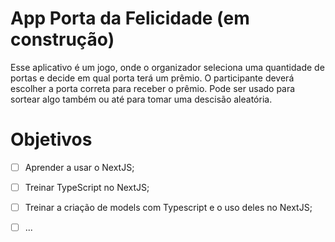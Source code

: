 # App Porta da Felicidade (em construção)

Esse aplicativo é um jogo, onde o organizador seleciona uma quantidade de portas e decide em qual porta terá um prêmio.
O participante deverá escolher a porta correta para receber o prêmio.
Pode ser usado para sortear algo também ou até para tomar uma descisão aleatória.

# Objetivos

- [ ] Aprender a usar o NextJS;

- [ ] Treinar TypeScript no NextJS;

- [ ] Treinar a criação de models com Typescript e o uso deles no NextJS;

- [ ] ...